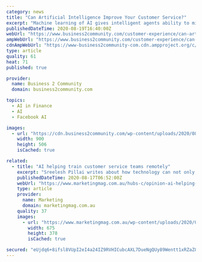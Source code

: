 ```yaml
---
category: news
title: "Can Artificial Intelligence Improve Your Customer Service?"
excerpt: "Machine learning of AI gives intelligent agents ability to minimize escalation events, promote FCR (first contact resolution) and cuts down agent training cost. A Tata consultancy services recent ... Like other financial structures, Bank of America is ..."
publishedDateTime: 2020-08-19T16:40:00Z
webUrl: "https://www.business2community.com/customer-experience/can-artificial-intelligence-improve-your-customer-service-02336788"
ampWebUrl: "https://www.business2community.com/customer-experience/can-artificial-intelligence-improve-your-customer-service-02336788/amp"
cdnAmpWebUrl: "https://www-business2community-com.cdn.ampproject.org/c/s/www.business2community.com/customer-experience/can-artificial-intelligence-improve-your-customer-service-02336788/amp"
type: article
quality: 61
heat: 71
published: true

provider:
  name: Business 2 Community
  domain: business2community.com

topics:
  - AI in Finance
  - AI
  - Facebook AI

images:
  - url: "https://cdn.business2community.com/wp-content/uploads/2020/08/aicustomerservice-min-900x506.png"
    width: 900
    height: 506
    isCached: true

related:
  - title: "AI helping train customer service teams remotely"
    excerpt: "Sreelesh Pillai writes about how technology can not only improve efficiencies and customer experience, but how businesses can utilise AI to provide a comprehensive onboarding experience to a new remote force."
    publishedDateTime: 2020-08-17T06:52:00Z
    webUrl: "https://www.marketingmag.com.au/hubs-c/opinion-ai-helping-train-customer-service-teams-remotely-and-increase-efficiencies/"
    type: article
    provider:
      name: Marketing
      domain: marketingmag.com.au
    quality: 37
    images:
      - url: "https://www.marketingmag.com.au/wp-content/uploads/2020/08/luke-peters-B6JINerWMz0-unsplash.jpg"
        width: 675
        height: 378
        isCached: true

secured: "eUjdq6+8ifsl8VUpI2eI4a24IZ9RVHICubcAXL7DueNgQUy89Wentt1xRZaZ8nzgE9bwqjkd5NcQ4Ytf24gusUFjabqw7pqjoi7RzFELCQV3zz3A3OQ7+I7XZ+qXQty/WbbYeRaPTKJ6BVGxhVPxhF7mdALLcWez3RQvE6n8/AYHEngEH6i7hy0HAmVT8QC4k1VoifkbfsdvnrijFBfqawFzpHIF53Uy884V+BdnxovF56f8LcbqAK7JA+vKacOkMgMdVmNyaw58Ac6PZGDzpjU2hRpXk8PLgJLouhKgniE9cvkQeX077Wfxh5thB3iB3Vml4fuD9ut8hzXPbh+YBA==;TTq4EIbPL/Z7wtOxnLTmMQ=="
---
```


